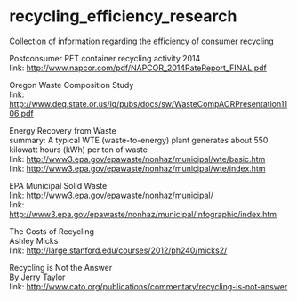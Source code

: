 # recycling_efficiency_research
Collection of information regarding the efficiency of consumer recycling

Postconsumer PET container recycling activity 2014<br />
link: http://www.napcor.com/pdf/NAPCOR_2014RateReport_FINAL.pdf<br />

Oregon Waste Composition Study<br />
link: http://www.deq.state.or.us/lq/pubs/docs/sw/WasteCompAORPresentation1106.pdf<br />

Energy Recovery from Waste<br />
summary: A typical WTE (waste-to-energy) plant generates about 550 kilowatt hours (kWh) per ton of waste<br />
link: http://www3.epa.gov/epawaste/nonhaz/municipal/wte/basic.htm<br />
link: http://www3.epa.gov/epawaste/nonhaz/municipal/wte/index.htm<br />

EPA Municipal Solid Waste<br />
link: http://www3.epa.gov/epawaste/nonhaz/municipal/<br />
link: http://www3.epa.gov/epawaste/nonhaz/municipal/infographic/index.htm<br />

The Costs of Recycling<br />
Ashley Micks<br />
link: http://large.stanford.edu/courses/2012/ph240/micks2/<br />

Recycling is Not the Answer<br />
By Jerry Taylor<br />
link: http://www.cato.org/publications/commentary/recycling-is-not-answer<br />
